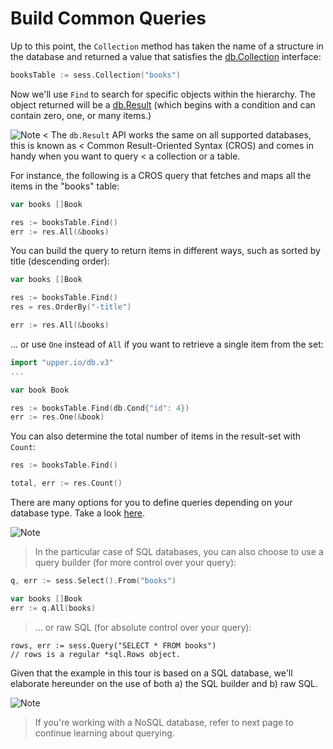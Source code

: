 # Build Common Queries

Up to this point, the `Collection` method has taken the name of a structure in the database and returned a value that satisfies the [db.Collection][1] interface:

```go
booksTable := sess.Collection("books")
```

Now we'll use `Find` to search for specific objects within the hierarchy. The object
returned will be a [db.Result][2] (which begins with a condition and can contain 
zero, one, or many items.)

![Note](https://github.com/LizGoro90/db-tour/tree/master/static/img)
< The `db.Result` API works the same on all supported databases, this is known as
< Common Result-Oriented Syntax (CROS) and comes in handy when you want to query
< a collection or a table.

For instance, the following is a CROS query that fetches and
maps all the items in the "books" table:

```go
var books []Book

res := booksTable.Find()
err := res.All(&books)
```

You can build the query to return items in different ways, such as sorted by title (descending order):

```go
var books []Book

res := booksTable.Find()
res = res.OrderBy("-title")

err := res.All(&books)
```

... or use `One` instead of `All` if you want to retrieve a single item from the set:

```go
import "upper.io/db.v3"
...

var book Book

res := booksTable.Find(db.Cond{"id": 4})
err := res.One(&book)
```

You can also determine the total number of items in the result-set with `Count`:


```go
res := booksTable.Find()

total, err := res.Count()
```

There are many options for you to define queries depending on your database type. Take
a look [here](https://upper.io/db.v3/getting-started#defining-a-result-set-with-code-find-code).

![Note](https://github.com/LizGoro90/db-tour/tree/master/static/img)
> In the particular case of SQL databases, you can also choose to use a query builder 
> (for more control over your query):


```go
q, err := sess.Select().From("books")

var books []Book
err := q.All(books)
```

> ... or raw SQL (for absolute control over your query):

```
rows, err := sess.Query("SELECT * FROM books")
// rows is a regular *sql.Rows object.
```

Given that the example in this tour is based on a SQL database, we'll elaborate hereunder on the use of both a) the SQL builder and b) raw SQL.

![Note](https://github.com/LizGoro90/db-tour/tree/master/static/img)
> If you're working with a NoSQL database, refer to next page to continue learning about 
> querying.

[1]: https://godoc.org/upper.io/db.v3#Collection
[2]: https://godoc.org/upper.io/db.v3#Result
